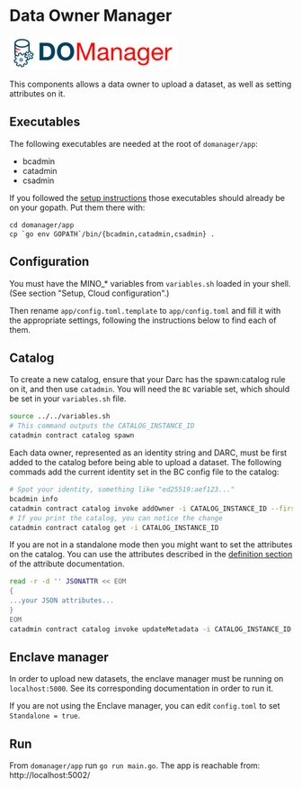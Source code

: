 # Data Owner Manager

![DOM logo](assets/dom-logo.png)

This components allows a data owner to upload a dataset, as well as setting
attributes on it.

## Executables

The following executables are needed at the root of `domanager/app`:

- bcadmin
- catadmin
- csadmin

If you followed the [setup instructions](setup.md#generate-the-executables)
those executables should already be on your gopath. Put them there with:

```
cd domanager/app
cp `go env GOPATH`/bin/{bcadmin,catadmin,csadmin} .
```

## Configuration

You must have the MINO_* variables from `variables.sh` loaded in your shell.
(See section "Setup, Cloud configuration".)

Then rename `app/config.toml.template` to `app/config.toml` and fill it
with the appropriate settings, following the instructions below to find
each of them.

## Catalog

To create a new catalog, ensure that your Darc has the spawn:catalog rule on it,
and then use `catadmin`. You will need the `BC` variable set, which should be
set in your `variables.sh` file.

```bash
source ../../variables.sh
# This command outputs the CATALOG_INSTANCE_ID
catadmin contract catalog spawn
```

Each data owner, represented as an identity string and DARC, must be first added
to the catalog before being able to upload a dataset. The following commads add
the current identity set in the BC config file to the catalog:

```bash
# Spot your identity, something like "ed25519:aef123..."
bcadmin info
catadmin contract catalog invoke addOwner -i CATALOG_INSTANCE_ID --firstname John --lastname Doe --identityStr IDENTITY
# If you print the catalog, you can notice the change
catadmin contract catalog get -i CATALOG_INSTANCE_ID
```

If you are not in a standalone mode then you might want to set the attributes on
the catalog. You can use the attributes described in the [definition section](https://dedis.github.io/odyssey/#/attributes?id=definition) of the attribute documentation.

```bash
read -r -d '' JSONATTR << EOM
{
...your JSON attributes...
}
EOM
catadmin contract catalog invoke updateMetadata -i CATALOG_INSTANCE_ID --metadataJSON "$JSONATTR"
```

## Enclave manager

In order to upload new datasets, the enclave manager must be running on
`localhost:5000`. See its corresponding documentation in order to run
it.

If you are not using the Enclave manager, you can edit `config.toml`
to set `Standalone = true`.

## Run

From `domanager/app` run `go run main.go`. The app is reachable from: http://localhost:5002/

